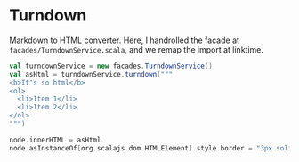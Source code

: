 # Turndown

Markdown to HTML converter. Here, I handrolled the facade at `facades/TurndownService.scala`, and we remap the import at linktime.


```scala mdoc:js
val turndownService = new facades.TurndownService()
val asHtml = turndownService.turndown("""
<b>It's so html</b>
<ol>
  <li>Item 1</li>
  <li>Item 2</li>
</ol>
""")

node.innerHTML = asHtml
node.asInstanceOf[org.scalajs.dom.HTMLElement].style.border = "3px solid green"


```